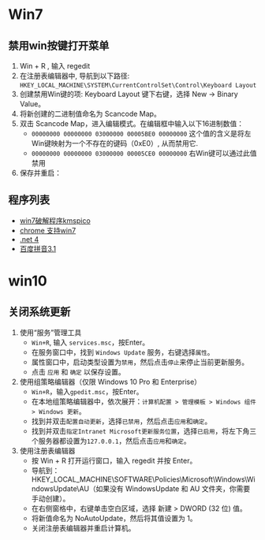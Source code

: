 # Win7

## 禁用win按键打开菜单

1.   Win + R , 输入 regedit
2. 在注册表编辑器中, 导航到以下路径: `HKEY_LOCAL_MACHINE\SYSTEM\CurrentControlSet\Control\Keyboard Layout` 
3. 创建禁用Win键的项: Keyboard Layout 键下右键，选择 New -> Binary Value。
4. 将新创建的二进制值命名为 Scancode Map。
5. 双击 Scancode Map，进入编辑模式。在编辑框中输入以下16进制数值：
    - ` 00000000 00000000 03000000 00005BE0 00000000 `  这个值的含义是将左Win键映射为一个不存在的键码（0xE0）, 从而禁用它.
    - ` 00000000 00000000 03000000 00005CE0 00000000 `  右Win键可以通过此值禁用
6. 保存并重启：

## 程序列表

- [win7破解程序kmspico](https://resource.liuyao.link/file/kmspico.exe)
- [chrome 支持win7](https://bigfile.61linux.com/win7/chrome.exe)
- [.net 4](https://bigfile.61linux.com/win7/dnet4.exe)
- [百度拼音3.1](https://bigfile.61linux.com/win7/BaiduPinyin3.1.exe)

# win10

## 关闭系统更新

1. 使用“服务”管理工具
    - `Win+R`, 输入 `services.msc`，按Enter。
    - 在服务窗口中，找到 `Windows Update` 服务，右键选择`属性`。
    - 属性窗口中，启动类型设置为`禁用`，然后点击`停止`来停止当前更新服务。
    - 点击 `应用` 和 `确定` 以保存设置。
2. 使用组策略编辑器（仅限 Windows 10 Pro 和 Enterprise）
    - `Win+R`，输入`gpedit.msc`，按Enter。
    - 在本地组策略编辑器中，依次展开：`计算机配置 > 管理模板 > Windows 组件 > Windows 更新`。
    - 找到并双击`配置自动更新`，选择`已禁用`，然后点击`应用`和`确定`。
    - 找到并双击`指定Intranet Microsoft更新服务位置`，选择`已启用`，将左下角三个服务器都设置为`127.0.0.1`，然后点击`应用`和`确定`。
3. 使用注册表编辑器
    - 按 Win + R 打开运行窗口，输入 regedit 并按 Enter。
    - 导航到：HKEY_LOCAL_MACHINE\SOFTWARE\Policies\Microsoft\Windows\WindowsUpdate\AU（如果没有 WindowsUpdate 和 AU 文件夹，你需要手动创建）。
    - 在右侧窗格中，右键单击空白区域，选择 新建 > DWORD (32 位) 值。
    - 将新值命名为 NoAutoUpdate，然后将其值设置为 1。
    - 关闭注册表编辑器并重启计算机。